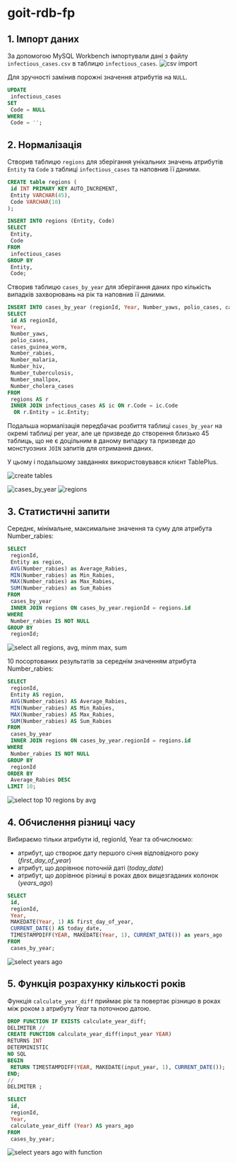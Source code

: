 # goit-rdb-fp

## 1. Імпорт даних

За допомогою MySQL Workbench імпортували дані з файлу `infectious_cases.csv` в таблицю `infectious_cases`.
![csv import](img/p1.png)

Для зручності замінив порожні значення атрибутів на `NULL`.

```sql
UPDATE
 infectious_cases
SET
 Code = NULL
WHERE
 Code = '';
```

## 2. Нормалізація

Створив таблицю `regions` для зберігання унікальних значень атрибутів `Entity` та `Code` з таблиці `infectious_cases` та наповнив її даними.

```sql
CREATE table regions (
 id INT PRIMARY KEY AUTO_INCREMENT,
 Entity VARCHAR(45), 
 Code VARCHAR(10)
);

INSERT INTO regions (Entity, Code)
SELECT
 Entity,
 Code
FROM
 infectious_cases
GROUP BY
 Entity,
 Code;

```

Створив таблицю `cases_by_year` для зберігання даних про кількість випадків захворювань на рік та наповнив її даними.

```sql
INSERT INTO cases_by_year (regionId, Year, Number_yaws, polio_cases, cases_guinea_worm, Number_rabies, Number_malaria, Number_hiv, Number_tuberculosis, Number_smallpox, Number_cholera_cases)
SELECT
 id AS regionId,
 Year,
 Number_yaws,
 polio_cases,
 cases_guinea_worm,
 Number_rabies,
 Number_malaria,
 Number_hiv,
 Number_tuberculosis,
 Number_smallpox,
 Number_cholera_cases
FROM
 regions AS r
 INNER JOIN infectious_cases AS ic ON r.Code = ic.Code
  OR r.Entity = ic.Entity;
```

Подальша нормалізація передбачає розбиття таблиці `cases_by_year` на окремі таблиці per year, але це призведе до створення близько 45 таблиць, що не є доцільним в даному випадку та призведе до монстуозних `JOIN` запитів для отримання даних.

У цьому і подальшому завданнях використовувався клієнт TablePlus.

![create tables](img/p2-1.png)

![cases_by_year](img/p2-2.png)
![regions](img/p2-2.png)

## 3. Статистичні запити

Cереднє, мінімальне, максимальне значення та суму для атрибута Number_rabies:

```sql
SELECT
 regionId,
 Entity as region,
 AVG(Number_rabies) as Average_Rabies,
 MIN(Number_rabies) as Min_Rabies,
 MAX(Number_rabies) as Max_Rabies,
 SUM(Number_rabies) as Sum_Rabies
FROM
 cases_by_year
 INNER JOIN regions ON cases_by_year.regionId = regions.id
WHERE
 Number_rabies IS NOT NULL
GROUP BY
 regionId;
```

![select all regions, avg, minm max, sum](img/p3-1.png)

10 посортованих результатів за середнім значенням атрибута Number_rabies:

```sql
SELECT
 regionId,
 Entity AS region,
 AVG(Number_rabies) AS Average_Rabies,
 MIN(Number_rabies) AS Min_Rabies,
 MAX(Number_rabies) AS Max_Rabies,
 SUM(Number_rabies) AS Sum_Rabies
FROM
 cases_by_year
 INNER JOIN regions ON cases_by_year.regionId = regions.id
WHERE
 Number_rabies IS NOT NULL
GROUP BY
 regionId
ORDER BY
 Average_Rabies DESC
LIMIT 10;
```

![select top 10 regions by avg](img/p3-2.png)

## 4. Обчислення різниці часу

Вибираємо тільки атрибути id, regionId, Year та обчислюємо:

* атрибут, що створює дату першого січня відповідного року (*first_day_of_year*)
* атрибут, що дорівнює поточній даті (*today_date*)
* атрибут, що дорівнює різниці в роках двох вищезгаданих колонок (*years_ago*)

```sql
SELECT
 id,
 regionId,
 Year,
 MAKEDATE(Year, 1) AS first_day_of_year,
 CURRENT_DATE() AS today_date,
 TIMESTAMPDIFF(YEAR, MAKEDATE(Year, 1), CURRENT_DATE()) as years_ago
FROM
 cases_by_year;
```

![select years ago](img/p4.png)

## 5. Функція розрахунку кількості років

Функція `calculate_year_diff` приймає рік та повертає різницю в роках між роком з атрибуту *Year* та поточною датою.

```sql
DROP FUNCTION IF EXISTS calculate_year_diff;
DELIMITER //
CREATE FUNCTION calculate_year_diff(input_year YEAR)
RETURNS INT
DETERMINISTIC
NO SQL
BEGIN
 RETURN TIMESTAMPDIFF(YEAR, MAKEDATE(input_year, 1), CURRENT_DATE());
END;
//
DELIMITER ;
```

```sql
SELECT
 id,
 regionId,
 Year,
 calculate_year_diff (Year) AS years_ago
FROM
 cases_by_year;
```

![select years ago with function](img/p5.png)
